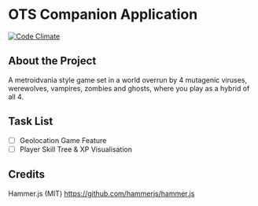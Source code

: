 # OTS Companion Application

[![Code Climate](https://codeclimate.com/github/jamesrwilliams/companion-app/badges/gpa.svg)](https://codeclimate.com/github/jamesrwilliams/companion-app)

## About the Project

A metroidvania style game set in a world overrun by 4 mutagenic viruses, werewolves, vampires, zombies and ghosts, where you play as a hybrid of all 4.

## Task List

- [ ] Geolocation Game Feature 
- [ ] Player Skill Tree & XP Visualisation 

## Credits

Hammer.js (MIT) https://github.com/hammerjs/hammer.js

